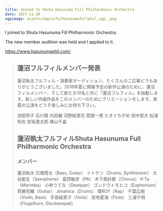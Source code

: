 ```yaml
---
title: Joined to Shuta Hasunuma Fill Philharmonic Orchestra
date: 2017-11-30
ogpimage: assets/img/info/hasunumafullphil_ogp_.png
---
```


I joined to Shuta Hasunuma Fill Philharmonic Orchestra.

The new member audition was held and I applied to it.

<https://www.hasunumaphil.com/>

<!--more-->

> ## 蓮沼フルフィルメンバー発表
>
> 蓮沼執太フルフィル・演奏家オーディション、たくさんのご応募どうもありがとうございました。2018年夏に開催予定の新作公演のために、蓮沼フィルメンバー、そして新たな10名と共に「蓮沼フルフィル」を始動します。新しい作曲作品をこのメンバーのためにクリエーションをします。来夏の公演をどうぞ楽しみにお待ち下さい。
>
> 池田恭子
> 石川賢
> 内田翼
> 河野絵里花
> 菅間一徳
> たきぐちがめ
> 田中堅大
> 松浦知也
> 宮坂遼太郎
> 横山千晶
>
> ## 蓮沼執太フルフィルShuta Hasunuma Full Philharmonic Orchestra
>
> ### メンバー
>
> 蓮沼執太
> 石塚周太（Bass, Guitar）
> イトケン（Drums, Synthesizer）
> 大谷能生（Saxophone）
> 葛西敏彦（PA）
> 木下美紗都（Chorus）
> K-Ta（Marimba）
> 小林うてな（Steelpan）
> ゴンドウトモヒコ（Euphonium）
> 斉藤亮輔（Guitar）
> Jimanica（Drums）
> 環ROY（Rap）
> 千葉広樹（Violin, Bass）
> 手島絵里子（Viola）
> 宮地夏海（Flute）
> 三浦千明（Flugelhorn, Glockenspiel）
